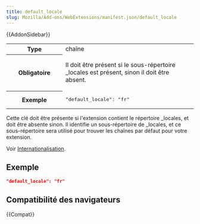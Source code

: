 ```yaml
---
title: default_locale
slug: Mozilla/Add-ons/WebExtensions/manifest.json/default_locale
---
```


{{AddonSidebar}}

<table class="standard-table">
  <tbody>
    <tr>
      <th scope="row" style="width: 30%">Type</th>
      <td>chaîne</td>
    </tr>
    <tr>
      <th scope="row">Obligatoire</th>
      <td>
        <p>
          Il doit être présent si le sous-répertoire _locales est présent, sinon
          il doit être absent.
        </p>
      </td>
    </tr>
    <tr>
      <th scope="row">Exemple</th>
      <td><pre class="brush: json">"default_locale": "fr"</pre></td>
    </tr>
  </tbody>
</table>

Cette clé doit être présente si l'extension contient le répertoire \_locales, et doit être absente sinon. Il identifie un sous-répertoire de \_locales, et ce sous-répertoire sera utilisé pour trouver les chaînes par défaut pour votre extension.

Voir [Internationalisation](/fr/Add-ons/WebExtensions/Internationalization).

## Exemple

```json
"default_locale": "fr"
```

## Compatibilité des navigateurs

{{Compat}}
